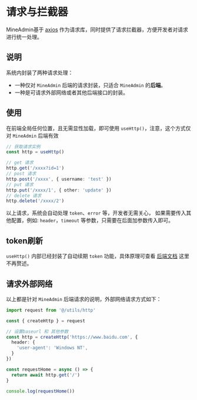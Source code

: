 # 请求与拦截器
MineAdmin基于 [axios](https://github.com/axios/axios) 作为请求库，同时提供了请求拦截器，方便开发者对请求进行统一处理。

## 说明

系统内封装了两种请求处理：
- 一种仅对 `MineAdmin` 后端的请求封装，只适合 `MineAdmin` 的**后端**。
- 一种是可请求外部网络或者其他后端接口的封装。

## 使用
在前端全局任何位置，且无需显性加载，即可使用 `useHttp()`，注意，这个方式仅对 `MineAdmin` 后端有效

```ts
// 获取请求实例
const http = useHttp()

// get 请求
http.get('/xxxx?id=1')
// post 请求
http.post('/xxxx', { username: 'test' })
// put 请求
http.put('/xxxx/1', { other: 'update' })
// delete 请求
http.delete('/xxxx/2')


```

以上请求，系统会自动处理 `token`、`error` 等，开发者无需关心，
如果需要传入其他配置，例如: `header`，`timeout` 等参数，只需要在后面加参数传入即可。

## token刷新
`useHttp()` 内部已经封装了自动续期 `token` 功能，具体原理可查看 [后端文档](/zh/backend/security/passport.md) 这里不再赘述。

## 请求外部网络
以上都是针对 `MineAdmin` 后端请求的说明，外部网络请求方式如下：
```ts
import request from '@/utils/http'

const { createHttp } = request

// 设置baseurl 和 其他参数
const http = createHttp('https://www.baidu.com', {
  header: {
    'user-agent': 'Windows NT',
  }
})

const requestHome = async () => {
  return await http.get('/')
}

console.log(requestHome())
```